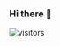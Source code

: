 ### Hi there 👋

   ![visitors](https://visitor-badge.glitch.me/badge?page_id=${rocksJS}.visitor-badge)


                 

<!--
**rocksJS/rocksJS** is a ✨ _special_ ✨ repository because its `README.md` (this file) appears on your GitHub profile.

Here are some ideas to get you started:

- 🔭 I’m currently working on ...
- 🌱 I’m currently learning ...
- 👯 I’m looking to collaborate on ...
- 🤔 I’m looking for help with ...
- 💬 Ask me about ...
- 📫 How to reach me: ...
- 😄 Pronouns: ...
- ⚡ Fun fact: ...


   ![visitors](https://visitor-badge.glitch.me/badge?page_id=${rocksJS}.visitor-badge)
-->

